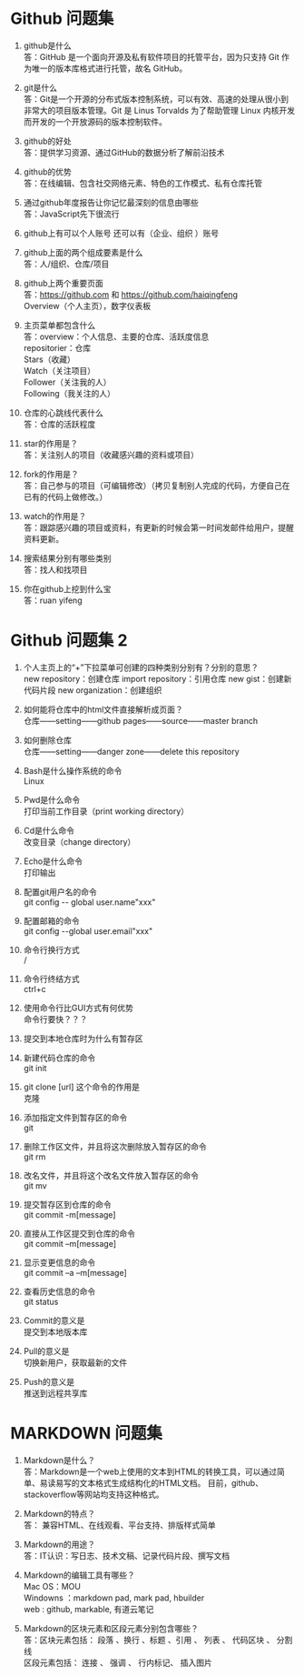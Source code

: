# Github 问题集 
1. github是什么  
答：GitHub 是一个面向开源及私有软件项目的托管平台，因为只支持 Git 作为唯一的版本库格式进行托管，故名 GitHub。

2. git是什么  
答：Git是一个开源的分布式版本控制系统，可以有效、高速的处理从很小到非常大的项目版本管理。Git 是 Linus Torvalds 为了帮助管理 Linux 内核开发而开发的一个开放源码的版本控制软件。

3.	github的好处  
答：提供学习资源、通过GitHub的数据分析了解前沿技术

4.	github的优势  
答：在线编辑、包含社交网络元素、特色的工作模式、私有仓库托管

5.	通过github年度报告让你记忆最深刻的信息由哪些  
答：JavaScript先下很流行

6.	github上有可以个人账号 还可以有（企业、组织 ）账号  

7.	github上面的两个组成要素是什么  
答：人/组织、仓库/项目

8.	github上两个重要页面  
答：<https://github.com> 和 <https://github.com/haiqingfeng>  
Overview（个人主页），数字仪表板

9.	主页菜单都包含什么  
答：overview：个人信息、主要的仓库、活跃度信息  
    repositorier：仓库  
Stars（收藏）  
Watch（关注项目）  
Follower（关注我的人）  
Following（我关注的人）  

10. 仓库的心跳线代表什么    
答：仓库的活跃程度  

11. star的作用是？  
答：关注别人的项目（收藏感兴趣的资料或项目）  

12.	fork的作用是？  
答：自己参与的项目（可编辑修改）（拷贝复制别人完成的代码，方便自己在已有的代码上做修改。）  

13.	watch的作用是？  
答：跟踪感兴趣的项目或资料，有更新的时候会第一时间发邮件给用户，提醒资料更新。  

14.	搜索结果分别有哪些类别  
答：找人和找项目  

15.	你在github上挖到什么宝  
答：ruan yifeng

# Github 问题集 2
1.	个人主页上的“+”下拉菜单可创建的四种类别分别有？分别的意思？  
new  repository：创建仓库
import  repository：引用仓库
new  gist：创建新代码片段
new  organization：创建组织

2.	如何能将仓库中的html文件直接解析成页面？  
仓库——setting——github pages——source——master branch

3.	如何删除仓库  
仓库——setting——danger zone——delete this repository

4.	Bash是什么操作系统的命令  
Linux

5.	Pwd是什么命令  
打印当前工作目录（print working directory）

6.	Cd是什么命令  
改变目录（change directory）

7.	Echo是什么命令  
打印输出

8.	配置git用户名的命令  
git config -- global user.name"xxx"

9.	配置邮箱的命令  
git config --global user.email"xxx"

10.	命令行换行方式  
/

11.	命令行终结方式  
ctrl+c

12.	使用命令行比GUI方式有何优势  
命令行要快？？？

13.	提交到本地仓库时为什么有暂存区  

14.	新建代码仓库的命令  
git init

15.	git clone [url] 这个命令的作用是  
克隆

16.	添加指定文件到暂存区的命令  
git 

17.	删除工作区文件，并且将这次删除放入暂存区的命令  
git rm

18.	改名文件，并且将这个改名文件放入暂存区的命令  
git mv

19.	提交暂存区到仓库的命令  
git commit -m[message]

20.	直接从工作区提交到仓库的命令  
git commit –m[message]

21.	显示变更信息的命令  
git commit –a –m[message]

22.	查看历史信息的命令  
git status

23.	Commit的意义是  
提交到本地版本库

24.	Pull的意义是  
切换新用户，获取最新的文件

25.	Push的意义是  
推送到远程共享库

# MARKDOWN 问题集
1.	Markdown是什么？  
答：Markdown是一个web上使用的文本到HTML的转换工具，可以通过简单、易读易写的文本格式生成结构化的HTML文档。
目前，github、stackoverflow等网站均支持这种格式。

2.	Markdown的特点？  
答： 兼容HTML、在线观看、平台支持、排版样式简单

3.	Markdown的用途？  
答：IT认识：写日志、技术文稿、记录代码片段、撰写文档

4.	Markdown的编辑工具有哪些？  
Mac OS：MOU  
Windowns ：markdown pad,  mark pad,  hbuilder  
web : github,  markable,  有道云笔记  

5.	Markdown的区块元素和区段元素分别包含哪些？  
答：区块元素包括： 段落  、换行  、标题  、引用 、 列表 、 代码区块 、 分割线    
区段元素包括： 连接 、 强调 、  行内标记、 插入图片   
